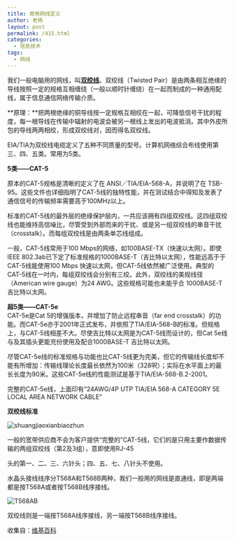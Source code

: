 ```yaml
---
title: 常用网线定义
author: 老杨
layout: post
permalink: /415.html
categories:
  - 信息技术
tags:
  - 网线
---
```

我们一般电脑用的网线，叫[**双绞线**][1]。双绞线（Twisted Pair）是由两条相互绝缘的导线按照一定的规格互相缠绕（一般以顺时针缠绕）在一起而制成的一种通用配线，属于信息通信网络传输介质。

**原理：**把两根绝缘的铜导线按一定规格互相绞在一起，可降低信号干扰的程度，每一根导线在传输中辐射的电波会被另一根线上发出的电波抵消。其中外皮所包的导线两两相绞，形成双绞线对，因而得名双绞线。

EIA/TIA为双绞线电缆定义了五种不同质量的型号。计算机网络综合布线使用第三、四、五类。常用为5类。  


  
**5类——CAT-5**

原本的CAT-5规格是清晰的定义了在 ANSI／TIA/EIA-568-A，并说明了在 TSB-95。这些文件也详细指明了CAT-5线的独特性能，并在测试结合中得知及发表了通信信号的传输频率需要高于100MHz以上。

标准的CAT-5线的最外层的绝缘保护层内，一共应该拥有四组双绞线。这四组双绞线也能维持高信噪比，尽管受到外部而来的干扰、或是另一组双绞线的串音干扰（crosstalk）。而每组双绞线是由两条单芯线组成。

一般，CAT-5线常用于100 Mbps的网络，如100BASE-TX（快速以太网）。即使IEEE 802.3ab已下定了标准规格的1000BASE-T（吉比特以太网），性能远高于于CAT-5线能使用100 Mbps 快速以太网，但CAT-5线依然被广泛使用。典型的CAT-5线在一吋内，每组双绞线会分别有三绞。此外，双绞线的美规线径（American wire gauge）为24 AWG。这些规格可能也未能乎合 1000BASE-T 吉比特以太网。

**超5类——CAT-5e**  
CAT-5e是Cat 5的增强版本，并增加了防止远程串音（far end crosstalk）的功能。而CAT-5e亦于2001年正式发布，并依照了TIA/EIA-568-B的标准。但规格上，与CAT-5线相差不大。尽使吉比特以太网是为CAT-5线而设计的，但Cat 5e线与及其插头更能充份使用及配合1000BASE-T 吉比特以太网。

尽管CAT-5e线的标准规格与功能也比CAT-5线更为完美，但它的传输线长度却不能有所增加：传输线理论长度最长依然为100米（328呎）；实际在水平面上的最长长度为90米。这些CAT-5e线的性能测试是基于TIA/EIA-568-B.2-2001。

完整的CAT-5e线，上面印有“24AWG/4P UTP TIA/EIA 568-A CATEGORY 5E LOCAL AREA NETWORK CABLE”

**双绞线标准**

![shuangjiaoxianbiaozhun][2]

一般的宽带供应商不会为客户提供“完整的”CAT-5线，它们的是只用主要作数据传输的两组双绞线（第2及3组），意即使用RJ-45

头的第一、二、三、六针头；四、五、七、八针头不使用。

水晶头接线线序分T568A和T568B两种，我们一般用的网线是直通线，即是两端都是按T568A或者按T568B线序接线。

![T568AB][3]

双绞线则是一端按T568A线序接线，另一端按T568B线序接线。

收集自：<a href="http://zh.wikipedia.org/wiki/CAT-5" target="_blank">维基百科</a>

 [1]: /tag/%e5%8f%8c%e7%bb%9e%e7%ba%bf "双绞线"
 [2]: http://cyhour.com/wp-content/uploads/2012/11/shuangjiaoxianbiaozhun.png
 [3]: http://cyhour.com/wp-content/uploads/2012/11/T568AB.png